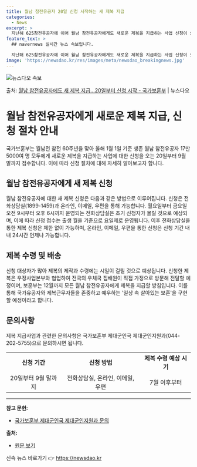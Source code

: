```yaml
---
title: 월남 참전유공자 20일 신청 시작하는 새 제복 지급
categories:
  - News
excerpt: >
  지난해 625참전유공자에 이어 월남 참전유공자에게도 새로운 제복을 지급하는 사업 신청이 오는 20일부터 시작…
feature_text: >
  ## navernews 실시간 뉴스 속보입니다.

  지난해 625참전유공자에 이어 월남 참전유공자에게도 새로운 제복을 지급하는 사업 신청이 오는 20일부터 시작…
image: 'https://newsdao.kr/res/images/meta/newsdao_breakingnews.jpg'
---
```


![뉴스다오 속보](https://newsdao.kr/res/images/meta/newsdao_breakingnews.jpg)

<p>출처: <a href="https://newsdao.kr/3736" rel="dofollow">월남 참전유공자에도 새 제복 지급…20일부터 신청 시작 - 국가보훈부</a> | 뉴스다오</p>

<h1>월남 참전유공자에게 새로운 제복 지급, 신청 절차 안내</h1>

<p data-ke-size="size16">국가보훈부는 월남전 참전 60주년을 맞아 올해 1월 1일 기준 생존 월남 참전유공자 17만 5000여 명 모두에게 새로운 제복을 지급하는 사업에 대한 신청을 오는 20일부터 9월 말까지 접수합니다. 이에 따라 신청 절차에 대해 자세히 알아보고자 합니다.</p>

<h2 data-ke-size="size26">월남 참전유공자에게 새 제복 신청</h2>

<p data-ke-size="size16">월남 참전유공자에 대한 새 제복 신청은 다음과 같은 방법으로 이루어집니다. 신청은 전화상담실(1899-1459)과 온라인, 이메일, 우편을 통해 가능합니다. 월요일부터 금요일 오전 9시부터 오후 6시까지 운영되는 전화상담실은 초기 신청자가 몰릴 것으로 예상되며, 이에 따라 신청 접수는 출생 월을 기준으로 요일제로 운영됩니다. 이후 전화상담실을 통한 제복 신청은 제한 없이 가능하며, 온라인, 이메일, 우편을 통한 신청은 신청 기간 내내 24시간 언제나 가능합니다.</p>

<h2 data-ke-size="size26">제복 수령 및 배송</h2>

<p data-ke-size="size16">신청 대상자가 많아 제복의 제작과 수령에는 시일이 걸릴 것으로 예상됩니다. 신청한 제복은 우정사업본부와 협업하여 전국의 우체국 집배원이 직접 가정으로 방문해 전달할 예정이며, 보훈부는 12월까지 모든 월남 참전유공자에게 제복을 지급할 방침입니다. 이를 통해 국가유공자와 제복근무자들을 존중하고 예우하는 '일상 속 살아있는 보훈'을 구현할 예정이라고 합니다.</p>

<h2 data-ke-size="size26">문의사항</h2>

<p data-ke-size="size16">제복 지급사업과 관련한 문의사항은 국가보훈부 제대군인국 제대군인지원과(044-202-5755)으로 문의하시면 됩니다.</p>

<table>
  <tr>
    <td style="text-align: center; height: 17px;"><b>신청 기간</b></td>
    <td style="text-align: center; height: 17px;"><b>신청 방법</b></td>
    <td style="text-align: center; height: 17px;"><b>제복 수령 예상 시기</b></td>
  </tr>
  <tr>
    <td style="text-align: center; height: 17px;">20일부터 9월 말까지</td>
    <td style="text-align: center; height: 17px;">전화상담실, 온라인, 이메일, 우편</td>
    <td style="text-align: center; height: 17px;">7월 이후부터</td>
  </tr>
</table>

<hr>

<p data-ke-size="size16"></p>

**참고 문헌:**<br>
- [국가보훈부 제대군인국 제대군인지원과 문의](https://www.korea.kr/)

**출처:**<br>
- [원문 보기](https://newsdao.kr/3736) 

신속 뉴스 바로가기 👉 <a href="https://newsdao.kr" rel="dofollow">https://newsdao.kr</a>


